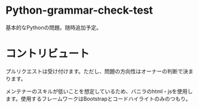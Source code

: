 # Python-grammar-check-test
基本的なPythonの問題。随時追加予定。

# コントリビュート
プルリクエストは受け付けます。ただし、問題の方向性はオーナーの判断で決まります。

メンテナーのスキルが低いことを想定しているため、バニラのhtml・jsを使用します。使用するフレームワークはBootstrapとコードハイライトのみのつもり。
